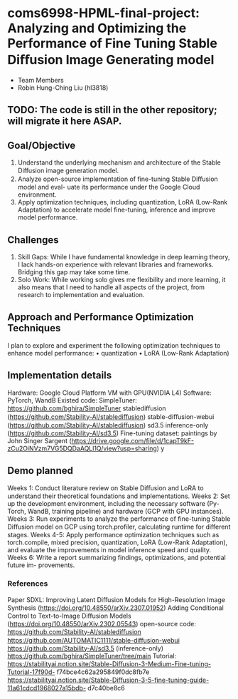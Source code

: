 # coms6998-HPML-final-project: Analyzing and Optimizing the Performance of Fine Tuning Stable Diﬀusion Image Generating model
- Team Members
- Robin Hung-Ching Liu (hl3818)
## TODO: The code is still in the other repository; will migrate it here ASAP.
## Goal/Objective
1. Understand the underlying mechanism and architecture of the Stable Diﬀusion image
generation model.
2. Analyze open-source implementation of fine-tuning Stable Diﬀusion model and eval-
uate its performance under the Google Cloud environment.
3. Apply optimization techniques, including quantization,
LoRA (Low-Rank Adaptation) to accelerate model fine-tuning, inference and improve model performance.
## Challenges
1. Skill Gaps: While I have fundamental knowledge in deep learning theory, I lack
hands-on experience with relevant libraries and frameworks. Bridging this gap may take
some time.
2. Solo Work: While working solo gives me flexibility and more learning, it also means
that I need to handle all aspects of the project, from research to implementation and
evaluation.
## Approach and Performance Optimization Techniques
I plan to explore and experiment the following optimization techniques to enhance
model performance:
• quantization
• LoRA (Low-Rank Adaptation)
## Implementation details
Hardware: Google Cloud Platform VM with GPU(NVIDIA L4)
Software: PyTorch, WandB
Existed code:
SimpleTuner: https://github.com/bghira/SimpleTuner
stablediﬀusion (https://github.com/Stability-AI/stablediﬀusion)
stable-diﬀusion-webui (https://github.com/Stability-AI/stablediﬀusion)
sd3.5 inference-only (https://github.com/Stability-AI/sd3.5)
Fine-tuning dataset: paintings by John Singer Sargent
(https://drive.google.com/file/d/1capT9kF-zCu2OiNVzm7VG5DQDaAQLl1Q/view?usp=sharing)
y
## Demo planned
Weeks 1: Conduct literature review on Stable Diﬀusion and LoRA to understand their
theoretical foundations and implementations.
Weeks 2: Set up the development environment, including the necessary software (Py-
Torch, WandB, training pipeline) and hardware (GCP with GPU instances).
Weeks 3: Run experiments to analyze the performance of fine-tuning Stable Diﬀusion
model on GCP using torch.profiler, calculating runtime for diﬀerent stages.
Weeks 4-5: Apply performance optimization techniques such as torch.compile, mixed
precision, quantization, LoRA (Low-Rank Adaptation), and evaluate the improvements
in model inference speed and quality.
Weeks 6: Write a report summarizing findings, optimizations, and potential future im-
provements.
### References
Paper
SDXL: Improving Latent Diﬀusion Models for High-Resolution Image Synthesis
(https://doi.org/10.48550/arXiv.2307.01952)
Adding Conditional Control to Text-to-Image Diﬀusion Models
(https://doi.org/10.48550/arXiv.2302.05543)
open-source code:
https://github.com/Stability-AI/stablediﬀusion
https://github.com/AUTOMATIC1111/stable-diﬀusion-webui
https://github.com/Stability-AI/sd3.5 (inference-only)
https://github.com/bghira/SimpleTuner/tree/main
Tutorial:
https://stabilityai.notion.site/Stable-Diﬀusion-3-Medium-Fine-tuning-Tutorial-17f90d-
f74bce4c62a295849f0dc8fb7e
https://stabilityai.notion.site/Stable-Diﬀusion-3-5-fine-tuning-guide-11a61cdcd1968027a15bdb-
d7c40be8c6